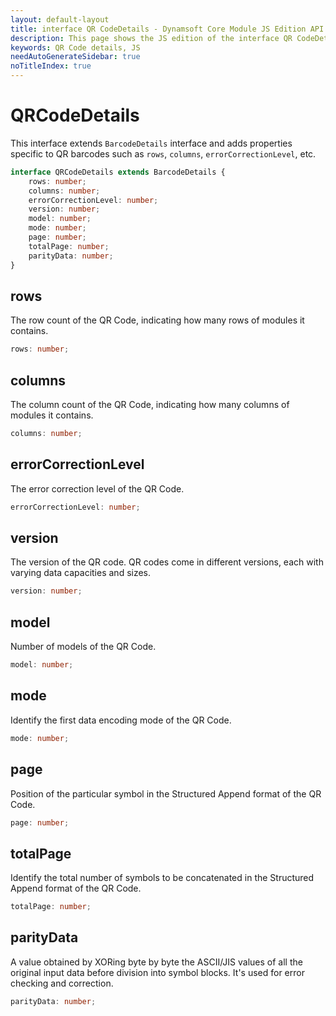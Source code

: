 ```yaml
---
layout: default-layout
title: interface QR CodeDetails - Dynamsoft Core Module JS Edition API Reference
description: This page shows the JS edition of the interface QR CodeDetails in Dynamsoft DBR Module.
keywords: QR Code details, JS
needAutoGenerateSidebar: true
noTitleIndex: true
---
```


# QRCodeDetails

This interface extends `BarcodeDetails` interface and adds properties specific to QR barcodes such as `rows`, `columns`, `errorCorrectionLevel`, etc.

```typescript
interface QRCodeDetails extends BarcodeDetails {
    rows: number;
    columns: number;
    errorCorrectionLevel: number;
    version: number;
    model: number;
    mode: number;
    page: number;
    totalPage: number;
    parityData: number;
}
```
<!-- 
| Properties                                    | Type     |
| --------------------------------------------- | -------- |
| [rows](#rows)                                 | *number* |
| [columns](#columns)                           | *number* |
| [errorCorrectionLevel](#errorcorrectionlevel) | *number* |
| [version](#version)                           | *number* |
| [model](#model)                               | *number* |
| [mode](#mode)                                 | *number* |
| [page](#page)                                 | *number* |
| [totalPage](#totalpage)                       | *number* |
| [parityData](#paritydata)                     | *number* | -->


## rows

The row count of the QR Code, indicating how many rows of modules it contains.

```typescript
rows: number;
```

## columns

The column count of the QR Code, indicating how many columns of modules it contains.

```typescript
columns: number;
```

## errorCorrectionLevel

The error correction level of the QR Code.

```typescript
errorCorrectionLevel: number;
```

## version

The version of the QR code. QR codes come in different versions, each with varying data capacities and sizes.

```typescript
version: number;
```

## model

Number of models of the QR Code.

```typescript
model: number;
```

## mode

Identify the first data encoding mode of the QR Code.

```typescript
mode: number;
```

## page

Position of the particular symbol in the Structured Append format of the QR Code.

```typescript
page: number;
```

## totalPage

Identify the total number of symbols to be concatenated in the Structured Append format of the QR Code.

```typescript
totalPage: number;
```

## parityData

A value obtained by XORing byte by byte the ASCII/JIS values of all the original input data before division into symbol blocks. It's used for error checking and correction.

```typescript
parityData: number;
```